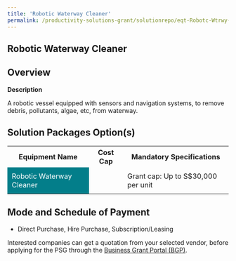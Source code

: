 ```yaml
---
title: 'Robotic Waterway Cleaner'
permalink: /productivity-solutions-grant/solutionrepo/eqt-Robotc-Wtrwy-Clnr-Clnng
---
```


## Robotic Waterway Cleaner

## Overview

**Description**

A robotic vessel equipped with sensors and navigation systems, to remove debris, pollutants, algae, etc, from waterway.

## Solution Packages Option(s)

<table>
<tr>
<th><b>Equipment Name</b></th>
<th><b>Cost Cap</b></th>
<th><b>Mandatory Specifications</b></th>
</tr>
<tr>
<td style='padding: 10px; background-color: #037E8A; color: #FFFFFF;'>Robotic Waterway Cleaner</td>
<td style='padding: 10px;'></td>
<td style='padding: 10px;'>Grant cap: Up to S$30,000 per unit</td>
</tr>
</table>

## Mode and Schedule of Payment

 - Direct Purchase, Hire Purchase, Subscription/Leasing

Interested companies can get a quotation from your selected vendor, before applying for the PSG through the <a href='https://www.businessgrants.gov.sg/' target='_blank' rel='noopener'>Business Grant Portal (BGP)</a>.

<script src="/jquery/resize-tables.js"></script>

